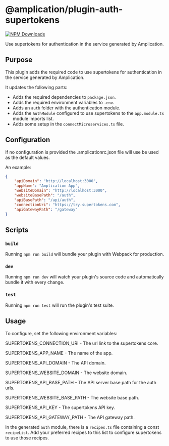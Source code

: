 # @amplication/plugin-auth-supertokens

[![NPM Downloads](https://img.shields.io/npm/dt/@amplication/plugin-auth-basic)](https://www.npmjs.com/package/@amplication/plugin-auth-basic)

Use supertokens for authentication in the service generated by Amplication.

## Purpose

This plugin adds the required code to use supertokens for authentication in the service generated by Amplication.

It updates the following parts:
- Adds the required dependencies to `package.json`.
- Adds the required environment variables to `.env`.
- Adds an `auth` folder with the authentication module.
- Adds the `AuthModule` configured to use supertokens to the `app.module.ts` module imports list.
- Adds some setup in the `connectMicroservices.ts` file.

## Configuration

If no configuration is provided the .amplicationrc.json file will use be used as the default values.

An example:

```json
{
    "apiDomain": "http://localhost:3000",
    "appName": "Amplication App",
    "websiteDomain": "http://localhost:3000",
    "websiteBasePath": "/auth",
    "apiBasePath": "/api/auth",
    "connectionUri": "https://try.supertokens.com",
    "apiGatewayPath": "/gateway"
}
```

## Scripts

### `build`

Running `npm run build` will bundle your plugin with Webpack for production.

### `dev`

Running `npm run dev` will watch your plugin's source code and automatically bundle it with every change.

### `test`

Running `npm run test` will run the plugin's test suite.

## Usage

To configure, set the following environment variables:

SUPERTOKENS_CONNECTION_URI - The url link to the supertokens core.

SUPERTOKENS_APP_NAME - The name of the app.

SUPERTOKENS_API_DOMAIN - The API domain.

SUPERTOKENS_WEBSITE_DOMAIN - The website domain.

SUPERTOKENS_API_BASE_PATH - The API server base path for the auth urls.

SUPERTOKENS_WEBSITE_BASE_PATH - The website base path.

SUPERTOKENS_API_KEY - The supertokens API key.

SUPERTOKENS_API_GATEWAY_PATH - The API gateway path.


In the generated `auth` module, there is a `recipes.ts` file containing a const `recipeList`. Add your
preferred recipes to this list to configure supertokens to use those recipes.
